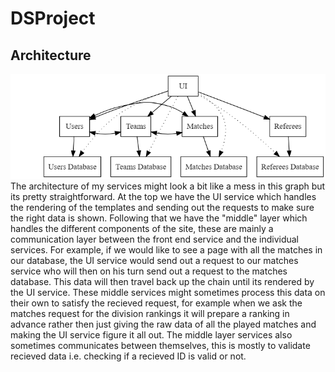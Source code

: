 # DSProject
## Architecture
![alt text](https://github.com/trinm8/DSProject/blob/main/img/Architecture.png?raw=true)  
 The architecture of my services might look a bit like a mess in this graph but its pretty straightforward. At the top we have the UI service which handles the rendering of the templates and sending out the requests to make sure the right data is shown. Following that we have the "middle" layer which handles the different components of the site, these are mainly a communication layer between the front end service and the individual services. For example, if we would like to see a page with all the matches in our database, the UI service would send out a request to our matches service who will then on his turn send out a request to the matches database. This data will then travel back up the chain until its rendered by the UI service. These middle services might sometimes process this data on their own to satisfy the recieved request, for example when we ask the matches request for the division rankings it will prepare a ranking in advance rather then just giving the raw data of all the played matches and making the UI service figure it all out. The middle layer services also sometimes communicates between themselves, this is mostly to validate recieved data i.e. checking if a recieved ID is valid or not.
 
